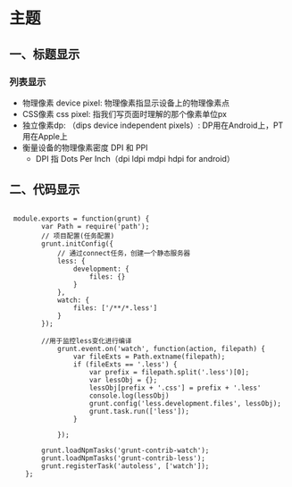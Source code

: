 # 主题

## 一、标题显示

### 列表显示

- 物理像素 device pixel: 物理像素指显示设备上的物理像素点
- CSS像素 css pixel: 指我们写页面时理解的那个像素单位px
- 独立像素dp: （dips device independent pixels）: DP用在Android上，PT用在Apple上
- 衡量设备的物理像素密度 DPI 和 PPI
	- DPI 指 Dots Per Inch（dpi ldpi mdpi hdpi for android）

## 二、代码显示
<pre>
<code class="language-javascript">
 module.exports = function(grunt) {
        var Path = require('path');
        // 项目配置(任务配置)
        grunt.initConfig({
            // 通过connect任务，创建一个静态服务器
            less: {
                development: {
                    files: {}
                }
            },
            watch: {
                files: ['/**/*.less']
            }
        });

        //用于监控less变化进行编译
            grunt.event.on('watch', function(action, filepath) {
                var fileExts = Path.extname(filepath);
                if (fileExts == '.less') {
                    var prefix = filepath.split('.less')[0];
                    var lessObj = {};
                    lessObj[prefix + '.css'] = prefix + '.less'
                    console.log(lessObj)
                    grunt.config('less.development.files', lessObj);
                    grunt.task.run(['less']);
                }

            });

        grunt.loadNpmTasks('grunt-contrib-watch');
        grunt.loadNpmTasks('grunt-contrib-less');
        grunt.registerTask('autoless', ['watch']);
    };

	</code>
</pre>




